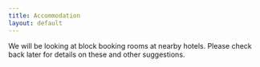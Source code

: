 ```yaml
---
title: Accommodation
layout: default
---
```


We will be looking at block booking rooms at nearby hotels. Please check back later for details on these and other suggestions.